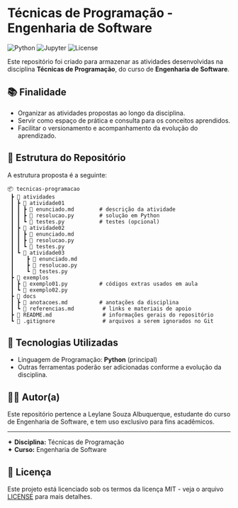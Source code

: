 # Técnicas de Programação - Engenharia de Software

![Python](https://img.shields.io/badge/Python-3.10+-blue?logo=python)
![Jupyter](https://img.shields.io/badge/Jupyter-Notebook-orange?logo=jupyter)
![License](https://img.shields.io/badge/License-MIT-green)

Este repositório foi criado para armazenar as atividades desenvolvidas na disciplina **Técnicas de Programação**, do curso de **Engenharia de Software**.

## 📚 Finalidade

- Organizar as atividades propostas ao longo da disciplina.  
- Servir como espaço de prática e consulta para os conceitos aprendidos.  
- Facilitar o versionamento e acompanhamento da evolução do aprendizado.  

## 📂 Estrutura do Repositório

A estrutura proposta é a seguinte:

```
📦 tecnicas-programacao
 ┣ 📂 atividades
 ┃ ┣ 📂 atividade01
 ┃ ┃ ┣ 📜 enunciado.md        # descrição da atividade
 ┃ ┃ ┣ 📜 resolucao.py        # solução em Python
 ┃ ┃ ┗ 📜 testes.py           # testes (opcional)
 ┃ ┣ 📂 atividade02
 ┃ ┃ ┣ 📜 enunciado.md
 ┃ ┃ ┣ 📜 resolucao.py
 ┃ ┃ ┗ 📜 testes.py
 ┃ ┗ 📂 atividade03
 ┃    ┣ 📜 enunciado.md
 ┃    ┣ 📜 resolucao.py
 ┃    ┗ 📜 testes.py
 ┣ 📂 exemplos
 ┃ ┣ 📜 exemplo01.py          # códigos extras usados em aula
 ┃ ┗ 📜 exemplo02.py
 ┣ 📂 docs
 ┃ ┣ 📜 anotacoes.md          # anotações da disciplina
 ┃ ┗ 📜 referencias.md         # links e materiais de apoio
 ┣ 📜 README.md                # informações gerais do repositório
 ┗ 📜 .gitignore               # arquivos a serem ignorados no Git
```

## 🚀 Tecnologias Utilizadas

- Linguagem de Programação: **Python** (principal)  
- Outras ferramentas poderão ser adicionadas conforme a evolução da disciplina.  

## 👩‍💻 Autor(a)

Este repositório pertence a Leylane Souza Albuquerque, estudante do curso de Engenharia de Software, e tem uso exclusivo para fins acadêmicos.

---

✦ **Disciplina:** Técnicas de Programação  
✦ **Curso:** Engenharia de Software

## 📄 Licença

Este projeto está licenciado sob os termos da licença MIT - veja o arquivo [LICENSE](LICENSE) para mais detalhes.
